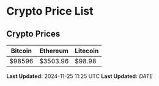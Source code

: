 # Crypto Price List

## Crypto Prices
| Bitcoin | Ethereum | Litecoin |
| ------- | -------- | -------- |
| $98596 | $3503.96 | $98.98 |
**Last Updated:** 2024-11-25 11:25 UTC
**Last Updated:** $DATE$
